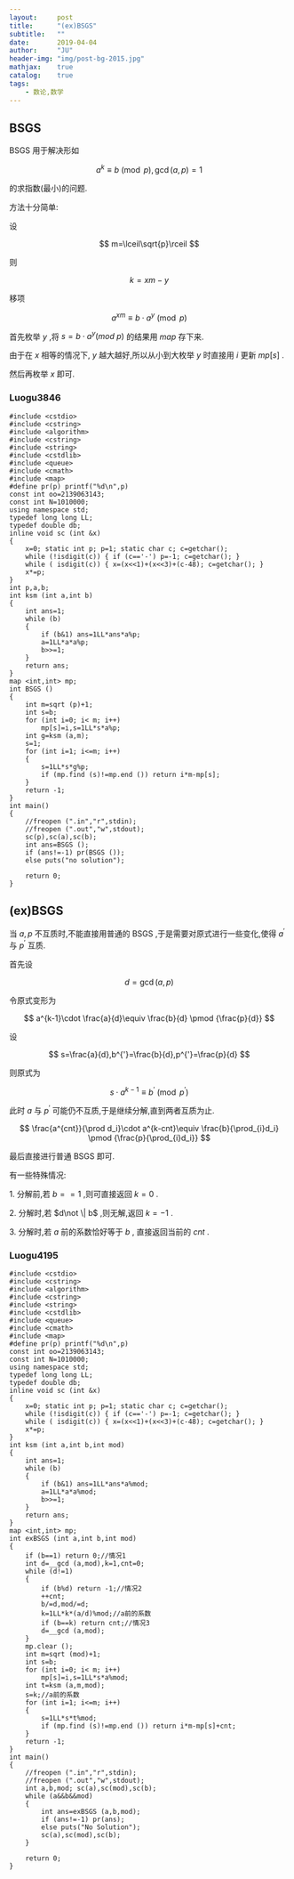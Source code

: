 ```yaml
---
layout:     post
title:      "(ex)BSGS"
subtitle:   ""
date:       2019-04-04
author:     "JU"
header-img: "img/post-bg-2015.jpg"
mathjax:    true
catalog:    true
tags:
    - 数论,数学
---
```


## BSGS

 $\text{BSGS}$ 用于解决形如
 
$$
a^k\equiv b\pmod p,\gcd(a,p)=1
$$

的求指数(最小)的问题.  

方法十分简单:

设

$$
m=\lceil\sqrt{p}\rceil
$$

则

$$
k=xm-y
$$

移项

$$
a^{xm}\equiv b\cdot a^y \pmod p
$$

首先枚举 $y$ ,将 $s=b\cdot a^y(mod\ p)$ 的结果用 $map$ 存下来.  

由于在 $x$ 相等的情况下, $y$ 越大越好,所以从小到大枚举 $y$ 时直接用 $i$ 更新 $mp[s]$ .  

然后再枚举 $x$ 即可.  

### Luogu3846

```
#include <cstdio>
#include <cstring>
#include <algorithm>
#include <cstring>
#include <string>
#include <cstdlib>
#include <queue>
#include <cmath>
#include <map>
#define pr(p) printf("%d\n",p)
const int oo=2139063143;
const int N=1010000;
using namespace std;
typedef long long LL;
typedef double db;
inline void sc (int &x)
{
    x=0; static int p; p=1; static char c; c=getchar();
    while (!isdigit(c)) { if (c=='-') p=-1; c=getchar(); }
    while ( isdigit(c)) { x=(x<<1)+(x<<3)+(c-48); c=getchar(); }
    x*=p;
}
int p,a,b;
int ksm (int a,int b)
{
	int ans=1;
	while (b)
	{
		if (b&1) ans=1LL*ans*a%p;
		a=1LL*a*a%p;
		b>>=1;
	}
	return ans;
}
map <int,int> mp;
int BSGS ()
{
	int m=sqrt (p)+1;
	int s=b;
	for (int i=0; i< m; i++)
		mp[s]=i,s=1LL*s*a%p;
	int g=ksm (a,m);
	s=1;
	for (int i=1; i<=m; i++)
	{
		s=1LL*s*g%p;
		if (mp.find (s)!=mp.end ()) return i*m-mp[s];
	}
	return -1;
}
int main()
{
	//freopen (".in","r",stdin);
	//freopen (".out","w",stdout);
	sc(p),sc(a),sc(b);
	int ans=BSGS ();
	if (ans!=-1) pr(BSGS ());
	else puts("no solution");

	return 0;
}

```

## (ex)BSGS

当 $a,p$ 不互质时,不能直接用普通的 $\text{BSGS}$ ,于是需要对原式进行一些变化,使得 $a^{'}$ 与 $p^{'}$ 互质.  

首先设

$$
d=\gcd(a,p)
$$

令原式变形为

$$
a^{k-1}\cdot \frac{a}{d}\equiv \frac{b}{d} \pmod {\frac{p}{d}}
$$

设

$$
s=\frac{a}{d},b^{'}=\frac{b}{d},p^{'}=\frac{p}{d}
$$

则原式为

$$
s\cdot a^{k-1}\equiv b^{'} \pmod {p^{'}}
$$

此时 $a$ 与 $p^{'}$ 可能仍不互质,于是继续分解,直到两者互质为止.  

$$
\frac{a^{cnt}}{\prod d_i}\cdot a^{k-cnt}\equiv \frac{b}{\prod_{i}d_i} \pmod {\frac{p}{\prod_{i}d_i}}
$$

最后直接进行普通 $\text{BSGS}$ 即可.  

有一些特殊情况:  

  $\text{1.}$ 分解前,若 $b==1$ ,则可直接返回 $k=0$ .  

  $\text{2.}$ 分解时,若 $d\not \| b$ ,则无解,返回 $k=-1$ .  

  $\text{3.}$ 分解时,若 $a$ 前的系数恰好等于 $b$ , 直接返回当前的 $cnt$ .  

### Luogu4195

```
#include <cstdio>
#include <cstring>
#include <algorithm>
#include <cstring>
#include <string>
#include <cstdlib>
#include <queue>
#include <cmath>
#include <map>
#define pr(p) printf("%d\n",p)
const int oo=2139063143;
const int N=1010000;
using namespace std;
typedef long long LL;
typedef double db;
inline void sc (int &x)
{
    x=0; static int p; p=1; static char c; c=getchar();
    while (!isdigit(c)) { if (c=='-') p=-1; c=getchar(); }
    while ( isdigit(c)) { x=(x<<1)+(x<<3)+(c-48); c=getchar(); }
    x*=p;
}
int ksm (int a,int b,int mod)
{
    int ans=1;
    while (b)
    {
        if (b&1) ans=1LL*ans*a%mod;
        a=1LL*a*a%mod;
        b>>=1;
    }
    return ans;
}
map <int,int> mp;
int exBSGS (int a,int b,int mod)
{
    if (b==1) return 0;//情况1
    int d=__gcd (a,mod),k=1,cnt=0;
    while (d!=1)
    {
        if (b%d) return -1;//情况2
        ++cnt;
        b/=d,mod/=d;
        k=1LL*k*(a/d)%mod;//a前的系数
        if (b==k) return cnt;//情况3
        d=__gcd (a,mod);
    }
    mp.clear ();
    int m=sqrt (mod)+1;
    int s=b;
    for (int i=0; i< m; i++)
        mp[s]=i,s=1LL*s*a%mod;
    int t=ksm (a,m,mod);
    s=k;//a前的系数
    for (int i=1; i<=m; i++)
    {
        s=1LL*s*t%mod;
        if (mp.find (s)!=mp.end ()) return i*m-mp[s]+cnt;
    }
    return -1;
}
int main()
{
    //freopen (".in","r",stdin);
    //freopen (".out","w",stdout);
    int a,b,mod; sc(a),sc(mod),sc(b);
    while (a&&b&&mod)
    {
        int ans=exBSGS (a,b,mod);
        if (ans!=-1) pr(ans);
        else puts("No Solution");
        sc(a),sc(mod),sc(b);
    }

    return 0;
}

```

